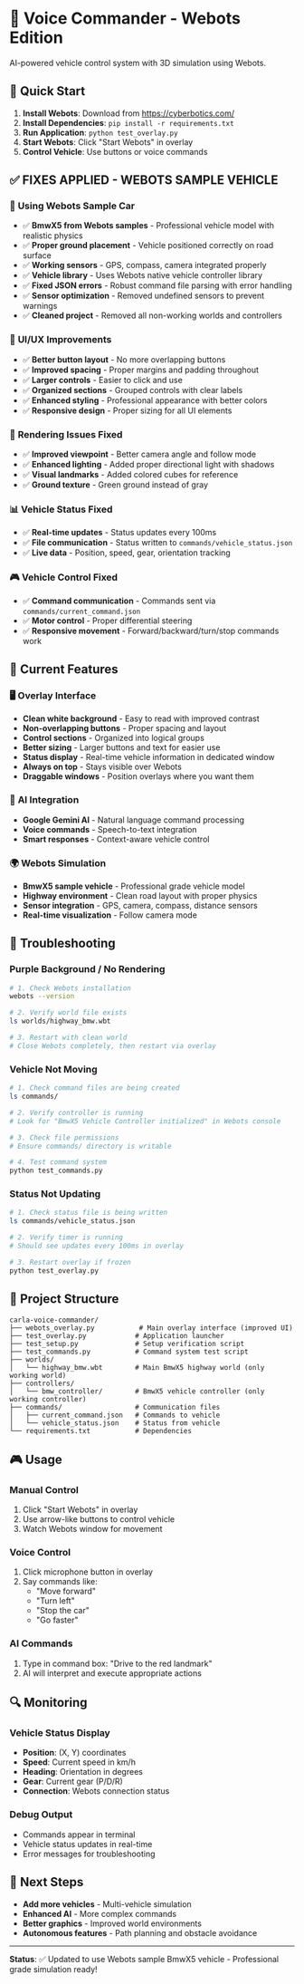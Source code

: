 # 🚗 Voice Commander - Webots Edition

AI-powered vehicle control system with 3D simulation using Webots.

## 🚀 Quick Start

1. **Install Webots**: Download from https://cyberbotics.com/
2. **Install Dependencies**: `pip install -r requirements.txt`
3. **Run Application**: `python test_overlay.py`
4. **Start Webots**: Click "Start Webots" in overlay
5. **Control Vehicle**: Use buttons or voice commands

## ✅ **FIXES APPLIED - WEBOTS SAMPLE VEHICLE**

### 🚗 **Using Webots Sample Car**
- ✅ **BmwX5 from Webots samples** - Professional vehicle model with realistic physics
- ✅ **Proper ground placement** - Vehicle positioned correctly on road surface
- ✅ **Working sensors** - GPS, compass, camera integrated properly
- ✅ **Vehicle library** - Uses Webots native vehicle controller library
- ✅ **Fixed JSON errors** - Robust command file parsing with error handling
- ✅ **Sensor optimization** - Removed undefined sensors to prevent warnings
- ✅ **Cleaned project** - Removed all non-working worlds and controllers

### 🎨 **UI/UX Improvements**
- ✅ **Better button layout** - No more overlapping buttons
- ✅ **Improved spacing** - Proper margins and padding throughout
- ✅ **Larger controls** - Easier to click and use
- ✅ **Organized sections** - Grouped controls with clear labels
- ✅ **Enhanced styling** - Professional appearance with better colors
- ✅ **Responsive design** - Proper sizing for all UI elements

### 🎨 **Rendering Issues Fixed**
- ✅ **Improved viewpoint** - Better camera angle and follow mode
- ✅ **Enhanced lighting** - Added proper directional light with shadows
- ✅ **Visual landmarks** - Added colored cubes for reference
- ✅ **Ground texture** - Green ground instead of gray

### 📊 **Vehicle Status Fixed**
- ✅ **Real-time updates** - Status updates every 100ms
- ✅ **File communication** - Status written to `commands/vehicle_status.json`
- ✅ **Live data** - Position, speed, gear, orientation tracking

### 🎮 **Vehicle Control Fixed**
- ✅ **Command communication** - Commands sent via `commands/current_command.json`
- ✅ **Motor control** - Proper differential steering
- ✅ **Responsive movement** - Forward/backward/turn/stop commands work

## 🎯 **Current Features**

### 🖥️ **Overlay Interface**
- **Clean white background** - Easy to read with improved contrast
- **Non-overlapping buttons** - Proper spacing and layout
- **Control sections** - Organized into logical groups
- **Better sizing** - Larger buttons and text for easier use
- **Status display** - Real-time vehicle information in dedicated window
- **Always on top** - Stays visible over Webots
- **Draggable windows** - Position overlays where you want them

### 🤖 **AI Integration**
- **Google Gemini AI** - Natural language command processing
- **Voice commands** - Speech-to-text integration
- **Smart responses** - Context-aware vehicle control

### 🌍 **Webots Simulation**
- **BmwX5 sample vehicle** - Professional grade vehicle model
- **Highway environment** - Clean road layout with proper physics
- **Sensor integration** - GPS, camera, compass, distance sensors
- **Real-time visualization** - Follow camera mode

## 🔧 **Troubleshooting**

### **Purple Background / No Rendering**
```bash
# 1. Check Webots installation
webots --version

# 2. Verify world file exists
ls worlds/highway_bmw.wbt

# 3. Restart with clean world
# Close Webots completely, then restart via overlay
```

### **Vehicle Not Moving**
```bash
# 1. Check command files are being created
ls commands/

# 2. Verify controller is running
# Look for "BmwX5 Vehicle Controller initialized" in Webots console

# 3. Check file permissions
# Ensure commands/ directory is writable

# 4. Test command system
python test_commands.py
```

### **Status Not Updating**
```bash
# 1. Check status file is being written
ls commands/vehicle_status.json

# 2. Verify timer is running
# Should see updates every 100ms in overlay

# 3. Restart overlay if frozen
python test_overlay.py
```

## 📁 **Project Structure**
```
carla-voice-commander/
├── webots_overlay.py           # Main overlay interface (improved UI)
├── test_overlay.py            # Application launcher
├── test_setup.py              # Setup verification script
├── test_commands.py           # Command system test script
├── worlds/
│   └── highway_bmw.wbt        # Main BmwX5 highway world (only working world)
├── controllers/
│   └── bmw_controller/        # BmwX5 vehicle controller (only working controller)
├── commands/                  # Communication files
│   ├── current_command.json   # Commands to vehicle
│   └── vehicle_status.json    # Status from vehicle
└── requirements.txt           # Dependencies
```

## 🎮 **Usage**

### **Manual Control**
1. Click "Start Webots" in overlay
2. Use arrow-like buttons to control vehicle
3. Watch Webots window for movement

### **Voice Control**
1. Click microphone button in overlay
2. Say commands like:
   - "Move forward"
   - "Turn left"
   - "Stop the car"
   - "Go faster"

### **AI Commands**
1. Type in command box: "Drive to the red landmark"
2. AI will interpret and execute appropriate actions

## 🔍 **Monitoring**

### **Vehicle Status Display**
- **Position**: (X, Y) coordinates
- **Speed**: Current speed in km/h
- **Heading**: Orientation in degrees
- **Gear**: Current gear (P/D/R)
- **Connection**: Webots connection status

### **Debug Output**
- Commands appear in terminal
- Vehicle status updates in real-time
- Error messages for troubleshooting

## 🌟 **Next Steps**

- **Add more vehicles** - Multi-vehicle simulation
- **Enhanced AI** - More complex commands
- **Better graphics** - Improved world environments
- **Autonomous features** - Path planning and obstacle avoidance

---
**Status**: ✅ Updated to use Webots sample BmwX5 vehicle - Professional grade simulation ready!
